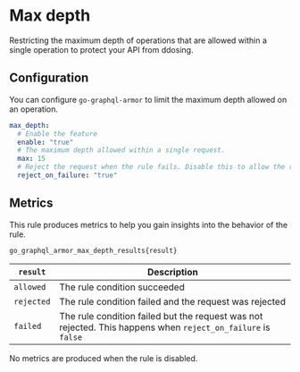 # Max depth

Restricting the maximum depth of operations that are allowed within a single operation to protect your API from ddosing.

<!-- TOC -->

## Configuration

You can configure `go-graphql-armor` to limit the maximum depth allowed on an operation.

```yaml
max_depth:
  # Enable the feature
  enable: "true"
  # The maximum depth allowed within a single request.
  max: 15
  # Reject the request when the rule fails. Disable this to allow the request
  reject_on_failure: "true"
```

## Metrics

This rule produces metrics to help you gain insights into the behavior of the rule.

```
go_graphql_armor_max_depth_results{result}
```


| `result`  | Description                                                                                                  |
|---------|--------------------------------------------------------------------------------------------------------------|
| `allowed` | The rule condition succeeded                                                                                 |
| `rejected` | The rule condition failed and the request was rejected                                                       |
| `failed` | The rule condition failed but the request was not rejected. This happens when `reject_on_failure` is `false` |

No metrics are produced when the rule is disabled.